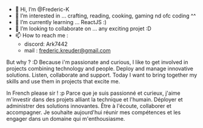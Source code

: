 - 👋 Hi, I’m @Frederic-K
- 👀 I’m interested in ... crafting, reading, cooking, gaming nd ofc coding ^^
- 🌱 I’m currently learning ... ReactJS :)
- 💞️ I’m looking to collaborate on ... any exciting projet :D
- 📫 How to reach me : 
  - discord: Ark7442
  - mail : frederic.kreuder@gmail.com
    
But why ? :D
Because i'm passionate and curious, I like to get involved in projects combining technology and people.
Deploy and manage innovative solutions. Listen, collaborate and support.
Today I want to bring together my skills and use them in projects that excite me.

In French please sir ! :p
Parce que je suis passionné et curieux, j'aime m'investir dans des projets alliant la technique et l'humain. 
Déployer et administrer des solutions innovantes. Être à l'écoute, collaborer et accompagner. 
Je souhaite aujourd'hui réunir mes compétences et les engager dans un domaine qui m'enthousiasme.
<!---
Frederic-K/Frederic-K is a ✨ special ✨ repository because its `README.md` (this file) appears on your GitHub profile.
You can click the Preview link to take a look at your changes.
--->
